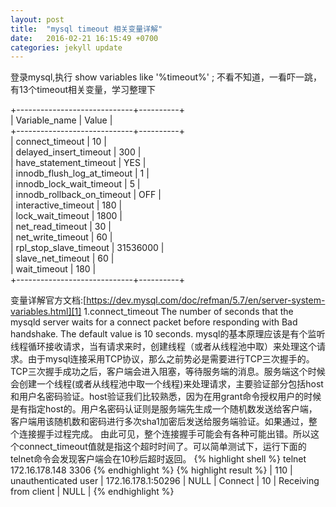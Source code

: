 ```yaml
---
layout: post
title:  "mysql timeout 相关变量详解"
date:   2016-02-21 16:15:49 +0700
categories: jekyll update
---
```

登录mysql,执行 show variables like '%timeout%' ; 不看不知道，一看吓一跳，有13个timeout相关变量，学习整理下        


+-----------------------------+----------+      
| Variable_name               | Value    |     
+-----------------------------+----------+     
| connect_timeout             | 10       |    
| delayed_insert_timeout      | 300      |    
| have_statement_timeout      | YES      |    
| innodb_flush_log_at_timeout | 1        |    
| innodb_lock_wait_timeout    | 5        |     
| innodb_rollback_on_timeout  | OFF      |    
| interactive_timeout         | 180      |    
| lock_wait_timeout           | 1800     |     
| net_read_timeout            | 30       |    
| net_write_timeout           | 60       |    
| rpl_stop_slave_timeout      | 31536000 |     
| slave_net_timeout           | 60       |    
| wait_timeout                | 180      |         
+-----------------------------+----------+         


变量详解官方文档:[https://dev.mysql.com/doc/refman/5.7/en/server-system-variables.html][1]
1.connect_timeout
    The number of seconds that the mysqld server waits for a connect packet before responding with Bad handshake. The default value is 10 seconds.
mysql的基本原理应该是有个监听线程循环接收请求，当有请求来时，创建线程（或者从线程池中取）来处理这个请求。由于mysql连接采用TCP协议，那么之前势必是需要进行TCP三次握手的。TCP三次握手成功之后，客户端会进入阻塞，等待服务端的消息。服务端这个时候会创建一个线程(或者从线程池中取一个线程)来处理请求，主要验证部分包括host和用户名密码验证。host验证我们比较熟悉，因为在用grant命令授权用户的时候是有指定host的。用户名密码认证则是服务端先生成一个随机数发送给客户端，客户端用该随机数和密码进行多次sha1加密后发送给服务端验证。如果通过，整个连接握手过程完成。
由此可见，整个连接握手可能会有各种可能出错。所以这个connect_timeout值就是指这个超时时间了。可以简单测试下，运行下面的telnet命令会发现客户端会在10秒后超时返回。
{% highlight shell %} telnet 172.16.178.148 3306 {% endhighlight %}
{% highlight result %} | 110 | unauthenticated user | 172.16.178.1:50296 | NULL | Connect |   10 | Receiving from client | NULL             | {% endhighlight %}





[1]: https://dev.mysql.com/doc/refman/5.7/en/server-system-variables.html




